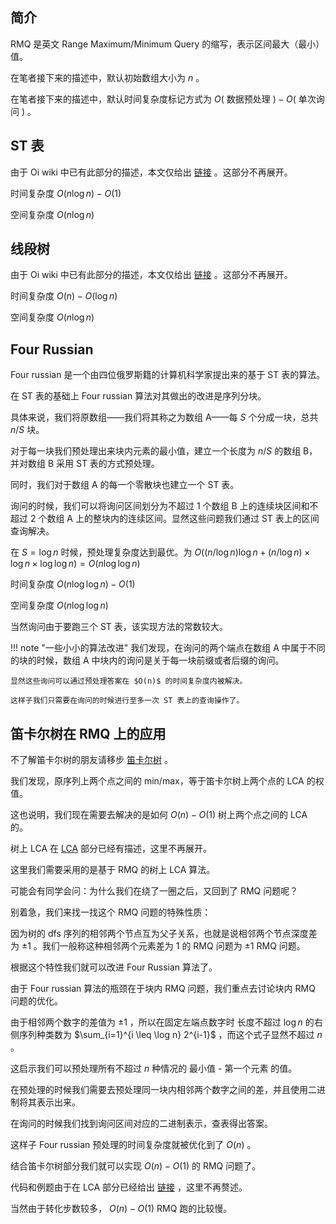 ## 简介

RMQ 是英文 Range Maximum/Minimum Query 的缩写，表示区间最大（最小）值。

在笔者接下来的描述中，默认初始数组大小为 $n$ 。

在笔者接下来的描述中，默认时间复杂度标记方式为 $O($ 数据预处理 $)-O($ 单次询问 $)$ 。

## ST 表

由于 Oi wiki 中已有此部分的描述，本文仅给出 [链接](../ds/sparse-table.md) 。这部分不再展开。

时间复杂度 $O(n\log n)-O(1)$ 

空间复杂度 $O(n\log n)$ 

## 线段树

由于 Oi wiki 中已有此部分的描述，本文仅给出 [链接](../ds/seg.md) 。这部分不再展开。

时间复杂度 $O(n)-O(\log n)$ 

空间复杂度 $O(n\log n)$ 

## Four Russian

Four russian 是一个由四位俄罗斯籍的计算机科学家提出来的基于 ST 表的算法。

在 ST 表的基础上 Four russian 算法对其做出的改进是序列分块。

具体来说，我们将原数组——我们将其称之为数组 A——每 $S$ 个分成一块，总共 $n/S$ 块。

对于每一块我们预处理出来块内元素的最小值，建立一个长度为 $n/S$ 的数组 B，并对数组 B 采用 ST 表的方式预处理。

同时，我们对于数组 A 的每一个零散块也建立一个 ST 表。

询问的时候，我们可以将询问区间划分为不超过 1 个数组 B 上的连续块区间和不超过 2 个数组 A 上的整块内的连续区间。显然这些问题我们通过 ST 表上的区间查询解决。

在 $S=\log n$ 时候，预处理复杂度达到最优。为 $O((n / \log n)\log n+(n / \log n)\times\log n\times\log \log n)=O(n\log \log n)$ 

时间复杂度 $O(n\log \log n)-O(1)$ 

空间复杂度 $O(n\log \log n)$ 

当然询问由于要跑三个 ST 表，该实现方法的常数较大。

!!! note "一些小小的算法改进"
    我们发现，在询问的两个端点在数组 A 中属于不同的块的时候，数组 A 中块内的询问是关于每一块前缀或者后缀的询问。

    显然这些询问可以通过预处理答案在 $O(n)$ 的时间复杂度内被解决。

    这样子我们只需要在询问的时候进行至多一次 ST 表上的查询操作了。

## 笛卡尔树在 RMQ 上的应用

不了解笛卡尔树的朋友请移步 [笛卡尔树](../ds/cartesian-tree.md) 。

我们发现，原序列上两个点之间的 min/max，等于笛卡尔树上两个点的 LCA 的权值。

这也说明，我们现在需要去解决的是如何 $O(n)-O(1)$ 树上两个点之间的 LCA 的。

树上 LCA 在 [LCA](../graph/lca.md) 部分已经有描述，这里不再展开。

这里我们需要采用的是基于 RMQ 的树上 LCA 算法。

可能会有同学会问：为什么我们在绕了一圈之后，又回到了 RMQ 问题呢？

别着急，我们来找一找这个 RMQ 问题的特殊性质：

因为树的 dfs 序列的相邻两个节点互为父子关系，也就是说相邻两个节点深度差为 $\pm 1$ 。我们一般称这种相邻两个元素差为 1 的 RMQ 问题为 $\pm 1$ RMQ 问题。

根据这个特性我们就可以改进 Four Russian 算法了。

由于 Four russian 算法的瓶颈在于块内 RMQ 问题，我们重点去讨论块内 RMQ 问题的优化。

由于相邻两个数字的差值为 $\pm 1$ ，所以在固定左端点数字时 长度不超过 $\log n$ 的右侧序列种类数为 $\sum_{i=1}^{i \leq \log n} 2^{i-1}$ ，而这个式子显然不超过 $n$ 。

这启示我们可以预处理所有不超过 $n$ 种情况的 最小值 - 第一个元素 的值。

在预处理的时候我们需要去预处理同一块内相邻两个数字之间的差，并且使用二进制将其表示出来。

在询问的时候我们找到询问区间对应的二进制表示，查表得出答案。

这样子 Four russian 预处理的时间复杂度就被优化到了 $O(n)$ 。

结合笛卡尔树部分我们就可以实现 $O(n)-O(1)$ 的 RMQ 问题了。

代码和例题由于在 LCA 部分已经给出 [链接](../graph/lca.md) ，这里不再赘述。

当然由于转化步数较多， $O(n)-O(1)$ RMQ 跑的比较慢。
